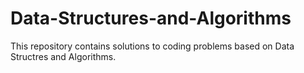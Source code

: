 # Data-Structures-and-Algorithms
This repository contains solutions to coding problems based on Data Structres and Algorithms.
